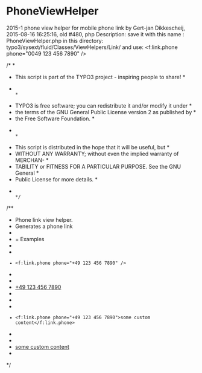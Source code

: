 # PhoneViewHelper

2015-1 phone view helper for mobile phone link 
by Gert-jan Dikkescheij, 2015-08-16 16:25:16, old #480, php
Description:
save it with this name : PhoneViewHelper.php
in this directory: typo3/sysext/fluid/Classes/ViewHelpers/Link/
and use: <f:link.phone phone="0049 123 456 7890" />

/*                                                                        *
 * This script is part of the TYPO3 project - inspiring people to share!  *
 *                                                                        *
 * TYPO3 is free software; you can redistribute it and/or modify it under *
 * the terms of the GNU General Public License version 2 as published by  *
 * the Free Software Foundation.                                          *
 *                                                                        *
 * This script is distributed in the hope that it will be useful, but     *
 * WITHOUT ANY WARRANTY; without even the implied warranty of MERCHAN-    *
 * TABILITY or FITNESS FOR A PARTICULAR PURPOSE. See the GNU General      *
 * Public License for more details.                                       *
 *                                                                        */
/**
 * Phone link view helper.
 * Generates a phone link
 *
 * = Examples
 *
 * <code title="basic phone link">
 * <f:link.phone phone="+49 123 456 7890" />
 * </code>
 * <output>
 * <a href="tel:+49 123 456 7890">+49 123 456 7890</a>
 * </output>
 *
 * <code title="Phone link with custom linktext">
 * <f:link.phone phone="+49 123 456 7890">some custom content</f:link.phone>
 * </code>
 * <output>
 * <a href="tel:+49 123 456 7890">some custom content</a>
 * </output>
 */
